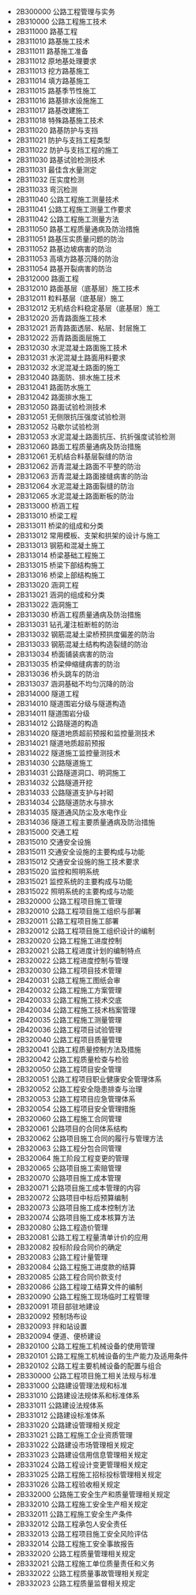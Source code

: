 * 2B300000 公路工程管理与实务
* 2B310000 公路工程施工技术
* 2B311000 路基工程
* 2B311010 路基施工技术
* 2B311011 路基施工准备
* 2B311012 原地基处理要求
* 2B311013 挖方路基施工
* 2B311014 填方路基施工
* 2B311015 路基季节性施工
* 2B311016 路基排水设施施工
* 2B311017 路基改建施工
* 2B311018 特殊路基施工技术
* 2B311020 路基防护与支挡
* 2B311021 防护与支挡工程类型
* 2B311022 防护与支挡工程的施工
* 2B311030 路基试验检测技术
* 2B311031 最佳含水量测定
* 2B311032 压实度检测
* 2B311033 弯沉检测
* 2B311040 公路工程施工测量技术
* 2B311041 公路工程施工测量工作要求
* 2B311042 公路工程施工测量方法
* 2B311050 路基工程质量通病及防治措施
* 2B311051 路基压实质量问题的防治
* 2B311052 路基边坡病害的防治
* 2B311053 高填方路基沉降的防治
* 2B311054 路基开裂病害的防治
* 2B312000 路面工程
* 2B312010 路面基层（底基层）施工技术
* 2B312011 粒料基层（底基层）施工
* 2B312012 无机结合料稳定基层（底基层）施工
* 2B312020 沥青路面施工技术
* 2B312021 沥青路面透层、粘层、封层施工
* 2B312022 沥青路面面层施工
* 2B312030 水泥混凝土路面施工技术
* 2B312031 水泥混凝土路面用料要求
* 2B312032 水泥混凝土路面的施工
* 2B312040 路面防、排水施工技术
* 2B312041 路面防水施工
* 2B312042 路面排水施工
* 2B312050 路面试验检测技术
* 2B312051 无侧限抗压强度试验检测
* 2B312052 马歇尔试验检测
* 2B312053 水泥混凝土路面抗压、抗折强度试验检测
* 2B312060 路面工程质量通病及防治措施
* 2B312061 无机结合料基层裂缝的防治
* 2B312062 沥青混凝土路面不平整的防治
* 2B312063 沥青混凝土路面接缝病害的防治
* 2B312064 水泥混凝土路面裂缝的防治
* 2B312065 水泥混凝土路面断板的防治
* 2B313000 桥涵工程
* 2B313010 桥梁工程
* 2B313011 桥梁的组成和分类
* 2B313012 常用模板、支架和拱架的设计与施工
* 2B313013 钢筋和混凝土施工
* 2B313014 桥梁基础工程施工
* 2B313015 桥梁下部结构施工
* 2B313016 桥梁上部结构施工
* 2B313020 涵洞工程
* 2B313021 涵洞的组成和分类
* 2B313022 涵洞施工
* 2B313030 桥涵工程质量通病及防治措施
* 2B313031 钻孔灌注桩断桩的防治
* 2B313032 钢筋混凝土梁桥预拱度偏差的防治
* 2B313033 钢筋混凝土结构构造裂缝的防治
* 2B313034 桥面铺装病害的防治
* 2B313035 桥梁伸缩缝病害的防治
* 2B313036 桥头跳车的防治
* 2B313037 涵洞基础不均匀沉降的防治
* 2B314000 隧道工程
* 2B314010 隧道围岩分级与隧道构造
* 2B314011 隧道围岩分级
* 2B314012 公路隧道的构造
* 2B314020 隧道地质超前预报和监控量测技术
* 2B314021 隧道地质超前预报
* 2B314022 隧道施工监控量测技术
* 2B314030 公路隧道施工
* 2B314031 公路隧道洞口、明洞施工
* 2B314032 公路隧道开挖
* 2B314033 公路隧道支护与衬砌
* 2B314034 公路隧道防水与排水
* 2B314035 隧道通风防尘及水电作业
* 2B314036 隧道工程主要质量通病及防治措施
* 2B315000 交通工程
* 2B315010 交通安全设施
* 2B315011 交通安全设施的主要构成与功能
* 2B315012 交通安全设施的施工技术要求
* 2B315020 监控和照明系统
* 2B315021 监控系统的主要构成与功能
* 2B315022 照明系统的主要构成与功能
* 2B320000 公路工程项目施工管理
* 2B320010 公路工程项目施工组织与部署
* 2B320011 公路工程项目施工部署
* 2B320012 公路工程项目施工组织设计的编制
* 2B320020 公路工程施工进度控制
* 2B320021 公路工程进度计划的编制特点
* 2B320022 公路工程进度控制与管理
* 2B320030 公路工程项目技术管理
* 2B420031 公路工程施工图纸会审
* 2B420032 公路工程施工方案管理
* 2B420033 公路工程施工技术交底
* 2B420034 公路工程施工技术档案管理
* 2B420035 公路工程施工测量管理
* 2B420036 公路工程项目试验管理
* 2B320040 公路工程项目质量管理
* 2B320041 公路工程质量控制方法及措施
* 2B320042 公路工程质量检查与检验
* 2B320050 公路工程项目安全管理
* 2B320051 公路工程项目职业健康安全管理体系
* 2B320052 公路工程安全隐患排查与治理
* 2B320053 公路工程项目应急管理体系
* 2B320054 公路工程项目安全管理措施
* 2B320060 公路工程施工合同管理
* 2B320061 公路项目的合同体系结构
* 2B320062 公路项目施工合同的履行与管理方法
* 2B320063 公路工程分包合同管理
* 2B320064 施工阶段工程变更的管理
* 2B320065 公路项目施工索赔管理
* 2B320070 公路项目施工成本管理
* 2B320071 公路项目施工成本管理的内容
* 2B320072 公路项目中标后预算编制
* 2B320073 公路项目施工成本控制方法
* 2B320074 公路项目施工成本核算方法
* 2B320080 公路工程造价管理
* 2B320081 公路工程工程量清单计价的应用
* 2B320082 投标阶段合同价的确定
* 2B320083 公路工程计量管理
* 2B320084 公路工程施工进度款的结算
* 2B320085 公路工程合同价款支付
* 2B320086 公路工程竣工结算文件的编制
* 2B320090 公路工程施工现场临时工程管理
* 2B320091 项目部驻地建设
* 2B320092 预制场布设
* 2B320093 拌和站设置
* 2B320094 便道、便桥建设
* 2B320100 公路工程施工机械设备的使用管理
* 2B320101 公路工程施工机械设备的生产能力及适用条件
* 2B320102 公路工程主要机械设备的配置与组合
* 2B330000 公路工程项目施工相关法规与标准
* 2B331000 公路建设管理法规和标准
* 2B331010 公路建设法规体系和标准体系
* 2B331011 公路建设法规体系
* 2B331012 公路建设标准体系
* 2B331020 公路建设管理相关规定
* 2B331021 公路工程施工企业资质管理
* 2B331022 公路建设市场管理相关规定
* 2B331023 公路建设信用信息管理相关规定
* 2B331024 公路工程设计变更管理相关规定
* 2B331025 公路工程施工招标投标管理相关规定
* 2B331026 公路工程验收相关规定
* 2B332000 公路施工安全生产和质量管理相关规定
* 2B332010 公路工程施工安全生产相关规定
* 2B332011 公路工程施工安全生产条件
* 2B332012 公路工程承包人安全责任
* 2B332013 公路工程项目施工安全风险评估
* 2B332014 公路工程施工安全事故报告
* 2B332020 公路工程质量管理相关规定
* 2B332021 公路工程施工单位质量责任和义务
* 2B332022 公路工程质量事故管理相关规定
* 2B332023 公路工程质量监督相关规定
